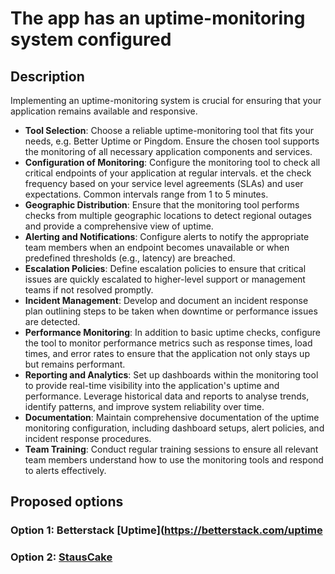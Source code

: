 # The app has an uptime-monitoring system configured

## Description

Implementing an uptime-monitoring system is crucial for ensuring that your application remains available and responsive.

- **Tool Selection**: Choose a reliable uptime-monitoring tool that fits your needs, e.g. Better Uptime or Pingdom. Ensure the chosen tool supports the monitoring of all necessary application components and services.
- **Configuration of Monitoring**: Configure the monitoring tool to check all critical endpoints of your application at regular intervals. et the check frequency based on your service level agreements (SLAs) and user expectations. Common intervals range from 1 to 5 minutes.
- **Geographic Distribution**: Ensure that the monitoring tool performs checks from multiple geographic locations to detect regional outages and provide a comprehensive view of uptime.
- **Alerting and Notifications**: Configure alerts to notify the appropriate team members when an endpoint becomes unavailable or when predefined thresholds (e.g., latency) are breached.
- **Escalation Policies**: Define escalation policies to ensure that critical issues are quickly escalated to higher-level support or management teams if not resolved promptly.
- **Incident Management**: Develop and document an incident response plan outlining steps to be taken when downtime or performance issues are detected.
- **Performance Monitoring**: In addition to basic uptime checks, configure the tool to monitor performance metrics such as response times, load times, and error rates to ensure that the application not only stays up but remains performant.
- **Reporting and Analytics**: Set up dashboards within the monitoring tool to provide real-time visibility into the application's uptime and performance. Leverage historical data and reports to analyse trends, identify patterns, and improve system reliability over time.
- **Documentation**: Maintain comprehensive documentation of the uptime monitoring configuration, including dashboard setups, alert policies, and incident response procedures.
- **Team Training**: Conduct regular training sessions to ensure all relevant team members understand how to use the monitoring tools and respond to alerts effectively.

## Proposed options

### Option 1: Betterstack [Uptime](https://betterstack.com/uptime

### Option 2: [StausCake](https://www.statuscake.com/)